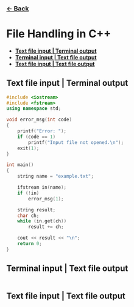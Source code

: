### [← Back](../../README.md)
# File Handling in C++
- [**Text file input | Terminal output**](#f-t)
- [**Terminal input | Text file output**](#t-f)
- [**Text file input | Text file output**](#f-f)

## Text file input | Terminal output <a name="f-t"></a>
```cpp
#include <iostream>
#include <fstream>
using namespace std;

void error_msg(int code)
{
    printf("Error: ");
    if (code == 1)
        printf("Input file not opened.\n");
    exit(1);
}

int main()
{
    string name = "example.txt";

    ifstream in(name);
    if (!in)
        error_msg(1);

    string result;
    char ch;
    while (in.get(ch))
        result += ch;

    cout << result << "\n";
    return 0;
}
```

## Terminal input | Text file output <a name="t-f"></a>
```cpp

```

## Text file input | Text file output <a name="f-f"></a>
```cpp

```
